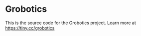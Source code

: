 # Grobotics

This is the source code for the Grobotics project. Learn more at https://tiny.cc/grobotics
